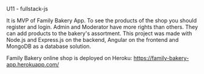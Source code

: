 U11 - fullstack-js 

It is MVP of Family Bakery App. To see the products of the shop you should register and login.
Admin and Moderator have more rights than others. They can add products to the bakery's assortment.
This project was made with Node.js and Express.js on the backend, Angular on the frontend and MongoDB as a database solution. 

Family Bakery online shop is deployed on Heroku: https://family-bakery-app.herokuapp.com/